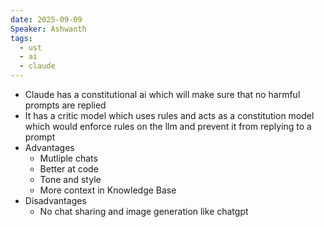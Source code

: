 ```yaml
---
date: 2025-09-09
Speaker: Ashwanth
tags:
  - ust
  - ai
  - claude
---
```


- Claude has a constitutional ai which will make sure that no harmful prompts are replied 
- It has a critic model which uses rules and acts as a constitution model which would enforce rules on the llm and prevent it from replying to a prompt 
- Advantages
	- Mutliple chats 
	- Better at code 
	- Tone and style 
	- More context in Knowledge Base 
- Disadvantages 
	- No chat sharing and image generation like chatgpt 


